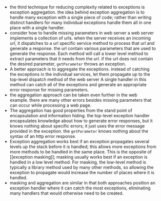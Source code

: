 - the third technique for reducing complexity related to exceptions is exception aggregation. the idea behind exception aggregation is to handle many exception with a single piece of code; rather than writing distinct handlers for many individual exceptions handle them all in one place with a single handler.
- consider how to handle missing parameters in web server a web server implements a collection of urls. when the server receives an incoming url, it dispatches to a url specific service method to process that url and generate a response. the url contain various parameters that are used to generate the response. Each method will call a lower level method to extract parameters that it needs from the url. if the url does not contain the desired parameter, `getParameter` throws an exception.
- A better approach is to aggregate the exceptions. instead of catching the exceptions in the individual services, let them propagate up to the top-level dispatch method of the web server A single handler in this method can catch all of the exceptions and generate an appropriate error response for missing parameters.
- the aggregation approach can be taken even further in the web example. there are many other errors besides missing parameters that can occur while processing a web page.
- The aggregation has good properties from the stand point of encapsulation and information hiding. the top-level exception handler encapsulates knowledge about how to generate error responses, but it knows nothing about specific errors; it just uses the error message provided in the exception. the `getParameter` knows nothing about the syntax of an http error response.
- Exception aggregation works best if an exception propagates several levels up the stack before it is handled; this allows more exceptions from more methods to be handled in the same place. This is the opposite of [[exception masking]]; masking usually works best if an exception is handled in a low level method. For masking, the low-level method is typically a library method used by many other methods, so allowing the exception to propagate would increase the number of places where it is handled.
- masking and aggregation are similar in that both approaches position an exception handler where it can catch the most exceptions, eliminating many handlers that would otherwise need to be created.